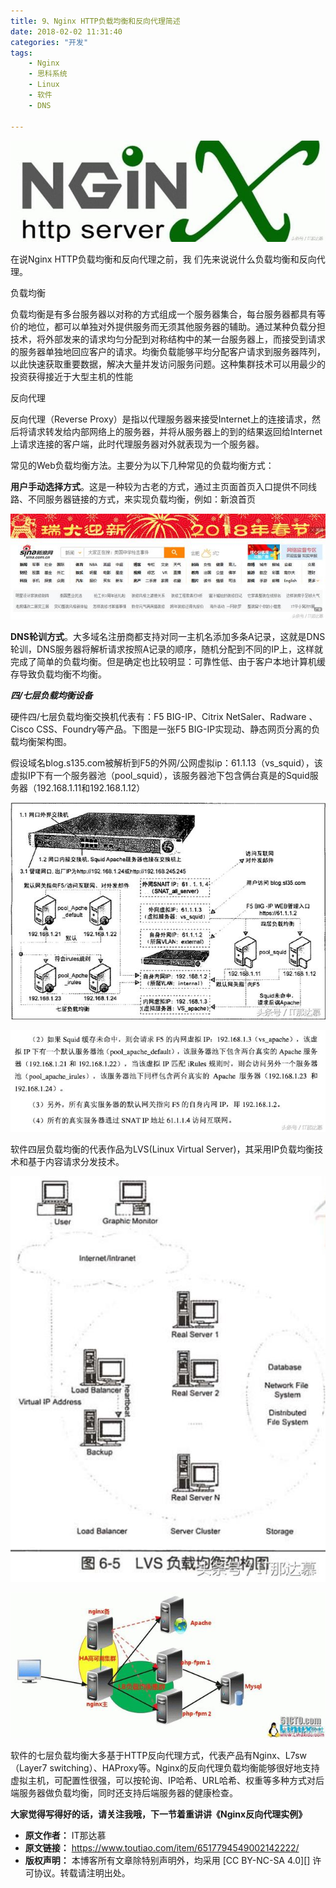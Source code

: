 ```yaml
---
title: 9、Nginx HTTP负载均衡和反向代理简述
date: 2018-02-02 11:31:40
categories: "开发"
tags:
	- Nginx
	- 思科系统
	- Linux
	- 软件
	- DNS

---
```



![9、Nginx HTTP负载均衡和反向代理简述][9_Nginx HTTP]

在说Nginx HTTP负载均衡和反向代理之前，我 们先来说说什么负载均衡和反向代理。


负载均衡

负载均衡是有多台服务器以对称的方式组成一个服务器集合，每台服务器都具有等价的地位，都可以单独对外提供服务而无须其他服务器的辅助。通过某种负载分担技术，将外部发来的请求均匀分配到对称结构中的某一台服务器上，而接受到请求的服务器单独地回应客户的请求。均衡负载能够平均分配客户请求到服务器阵列，以此快速获取重要数据，解决大量并发访问服务问题。这种集群技术可以用最少的投资获得接近于大型主机的性能

反向代理

反向代理（Reverse Proxy）是指以代理服务器来接受Internet上的连接请求，然后将请求转发给内部网络上的服务器，并将从服务器上的到的结果返回给Internet上请求连接的客户端，此时代理服务器对外就表现为一个服务器。

常见的Web负载均衡方法。主要分为以下几种常见的负载均衡方式：

**用户手动选择方式**。这是一种较为古老的方式，通过主页面首页入口提供不同线路、不同服务器链接的方式，来实现负载均衡，例如：新浪首页

![9、Nginx HTTP负载均衡和反向代理简述][9_Nginx HTTP 1]

**DNS轮训方式**。大多域名注册商都支持对同一主机名添加多条A记录，这就是DNS轮训，DNS服务器将解析请求按照A记录的顺序，随机分配到不同的IP上，这样就完成了简单的负载均衡。但是确定也比较明显：可靠性低、由于客户本地计算机缓存导致负载均衡不均衡。

***四/七层负载均衡设备***

硬件四/七层负载均衡交换机代表有：F5 BIG-IP、Citrix NetSaler、Radware 、Cisco CSS、Foundry等产品。下图是一张F5 BIG-IP实现动、静态网页分离的负载均衡架构图。

假设域名blog.s135.com被解析到F5的外网/公网虚拟ip：61.1.13（vs\_squid），该虚拟IP下有一个服务器池（pool\_squid），该服务器池下包含俩台真是的Squid服务器（192.168.1.11和192.168.1.12）

![9、Nginx HTTP负载均衡和反向代理简述][9_Nginx HTTP 2]

![9、Nginx HTTP负载均衡和反向代理简述][9_Nginx HTTP 3]

软件四层负载均衡的代表作品为LVS(Linux Virtual Server)，其采用IP负载均衡技术和基于内容请求分发技术。

![9、Nginx HTTP负载均衡和反向代理简述][9_Nginx HTTP 4]

![9、Nginx HTTP负载均衡和反向代理简述][9_Nginx HTTP 5]

软件的七层负载均衡大多基于HTTP反向代理方式，代表产品有Nginx、L7sw（Layer7 switching）、HAProxy等。Nginx的反向代理负载均衡能够很好地支持虚拟主机，可配置性很强，可以按轮询、IP哈希、URL哈希、权重等多种方式对后端服务器做负载均衡，同时还支持后端服务器的健康检查。

**大家觉得写得好的话，请关注我哦，下一节着重讲讲《Nginx反向代理实例》**


[9_Nginx HTTP]: static/resources/crawler/26ZA-BFQV-NJFQ.jpg
[9_Nginx HTTP 1]: static/resources/crawler/QY6R-VNZ3-UIAJ.jpg
[9_Nginx HTTP 2]: static/resources/crawler/Q6B6-RYEY-VJMU.jpg
[9_Nginx HTTP 3]: static/resources/crawler/A6FV-AEVZ-ZAQF.jpg
[9_Nginx HTTP 4]: static/resources/crawler/6VVI-N27N-RARN.jpg
[9_Nginx HTTP 5]: static/resources/crawler/VQUU-YUZM-3EU2.jpg
 *  **原文作者：** IT那达慕
 *  **原文链接：** https://www.toutiao.com/item/6517794549002142222/
 *  **版权声明：** 本博客所有文章除特别声明外，均采用 [CC BY-NC-SA 4.0][] 许可协议。转载请注明出处。
